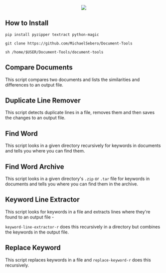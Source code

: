 <p align="center">
	<img src="https://i.postimg.cc/jdVWtNrG/document-tools.png" />

## How to Install

```
pip install pyzipper textract python-magic

git clone https://github.com/MichaelSebero/Document-Tools

sh /home/$USER/Document-Tools/document-tools
```

## Compare Documents
This script compares two documents and lists the similarities and differences to an output file.

## Duplicate Line Remover
This script detects duplicate lines in a file, removes them and then saves the changes to an output file.

## Find Word
This script looks in a given directory recursively for keywords in documents and tells you where you can find them.

## Find Word Archive
This script looks in a given directory's `.zip` or `.tar` file for keywords in documents and tells you where you can find them in the archive.

## Keyword Line Extractor
This script looks for keywords in a file and extracts lines where they're found to an output file - 

`keyword-line-extractor-r` does this recursively in a directory but combines the keywords in the output file.

## Replace Keyword
This script replaces keywords in a file and `replace-keyword-r` does this recursively. 
